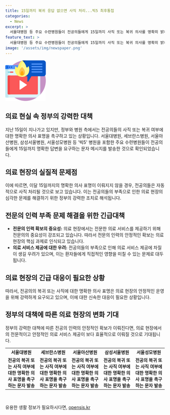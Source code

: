 ```yaml
---
title: 15일까지 복귀 응답 없으면 사직 처리...빅5 최후통첩
categories:
  - News
excerpt: >
  서울대병원 등 주요 수련병원들이 전공의들에게 15일까지 사직 또는 복귀 의사를 명확히 밝혀달라는 최후통첩을 하고 있습니다. 빅5 병원은 오는 15일까지 복귀ㆍ사직 여부를 확인해 부족한 전공의 인원을 확정하고, 17일까지 전공의 모집 인원을 신청할 것을 요구한 조치입니다. 복귀 의사가 없는 경우 자동 사직 처리될 전망입니다.
feature_text: >
  서울대병원 등 주요 수련병원들이 전공의들에게 15일까지 사직 또는 복귀 의사를 명확히 밝혀달라는 최후통첩을 하고 있습니다. 빅5 병원은 오는 15일까지 복귀ㆍ사직 여부를 확인해 부족한 전공의 인원을 확정하고, 17일까지 전공의 모집 인원을 신청할 것을 요구한 조치입니다. 복귀 의사가 없는 경우 자동 사직 처리될 전망입니다.
image: '/assets/img/newspaper.png'
---
```


<p><img src="/assets/img/news.png" alt="rentncar 속보" /></p>

<h2 data-ke-size="size26">의료 현실 속 정부의 강력한 대책</h2>

<p data-ke-size="size16">지난 15일이 지나가고 있지만, 정부와 병원 측에서는 전공의들의 사직 또는 복귀 여부에 대한 명확한 의사 표명을 촉구하고 있는 상황입니다. 서울대병원, 세브란스병원, 서울아산병원, 삼성서울병원, 서울성모병원 등 '빅5' 병원을 포함한 주요 수련병원들이 전공의들에게 15일까지 명확한 답변을 요구하는 문자 메시지를 발송한 것으로 확인되었습니다.</p>

<h2 data-ke-size="size26">의료 현장의 실질적 문제점</h2>

<p data-ke-size="size16">이에 따르면, 이달 15일까지의 명확한 의사 표명이 이뤄지지 않을 경우, 전공의들은 자동적으로 사직 처리될 것으로 보고 있습니다. 이는 전공의들의 부족으로 인한 의료 현장의 심각한 문제를 해결하기 위한 정부의 강력한 조치로 해석됩니다.</p>

<h2 data-ke-size="size26">전문의 인력 부족 문제 해결을 위한 긴급대책</h2>

<ul>
  <li><b>전문의 인력 확보의 중요성:</b> 의료 현장에서는 전문한 의료 서비스를 제공하기 위해 전문의의 중요성이 강조되고 있습니다. 따라서 전문의 인력의 안정적인 확보는 의료 현장의 핵심 과제로 인식되고 있습니다.</li>
  <li><b>의료 서비스 제공에 대한 우려:</b> 전공의들의 부족으로 인해 의료 서비스 제공에 차질이 생길 우려가 있으며, 이는 환자들에게 직접적인 영향을 미칠 수 있는 문제로 대두됩니다.</li>
</ul>

<h2 data-ke-size="size26">의료 현장의 긴급 대응이 필요한 상황</h2>

<p data-ke-size="size16">따라서, 전공의의 복귀 또는 사직에 대한 명확한 의사 표명은 의료 현장의 안정적인 운영을 위해 강력하게 요구되고 있으며, 이에 대한 신속한 대응이 필요한 상황입니다.</p>

<h2 data-ke-size="size26">정부의 대책에 따른 의료 현장의 변화 기대</h2>

<p data-ke-size="size16">정부의 강력한 대책에 따른 전공의 인력의 안정적인 확보가 이뤄진다면, 의료 현장에서의 전문적이고 안정적인 의료 서비스 제공이 보다 효율적으로 이뤄질 것으로 기대됩니다.</p>

<table>
    <tr>
        <td style="text-align: center; height: 17px;"><b>서울대병원</b></td>
        <td style="text-align: center; height: 17px;"><b>세브란스병원</b></td>
        <td style="text-align: center; height: 17px;"><b>서울아산병원</b></td>
        <td style="text-align: center; height: 17px;"><b>삼성서울병원</b></td>
        <td style="text-align: center; height: 17px;"><b>서울성모병원</b></td>
    </tr>
    <tr>
        <td style="text-align: center; height: 17px;"><b>전공의 복귀 또는 사직 여부에 대한 명확한 의사 표명을 촉구하는 문자 발송</b></td>
        <td style="text-align: center; height: 17px;"><b>전공의 복귀 또는 사직 여부에 대한 명확한 의사 표명을 촉구하는 문자 발송</b></td>
        <td style="text-align: center; height: 17px;"><b>전공의 복귀 또는 사직 여부에 대한 명확한 의사 표명을 촉구하는 문자 발송</b></td>
        <td style="text-align: center; height: 17px;"><b>전공의 복귀 또는 사직 여부에 대한 명확한 의사 표명을 촉구하는 문자 발송</b></td>
        <td style="text-align: center; height: 17px;"><b>전공의 복귀 또는 사직 여부에 대한 명확한 의사 표명을 촉구하는 문자 발송</b></td>
    </tr>
</table>

<p data-ke-size="size16">&nbsp;</p>
유용한 생활 정보가 필요하시다면, <a href="https://opensis.kr" rel="dofollow">opensis.kr</a>


